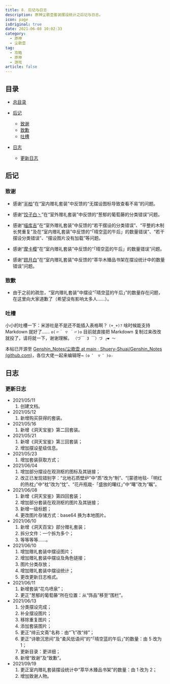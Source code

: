 ```yaml
---
title: 8. 后记与日志
description: 原神尘歌壶套装摆设统计之后记与日志。
icon: page
isOriginal: true
date: 2021-06-08 10:02:33
category:
  - 原神
  - 尘歌壶
tag:
  - 攻略
  - 原神
  - 游戏
article: false
---
```


## 目录 <!-- omit in toc -->

- [总目录](./1.%20前言与目录.md#目录)

- [后记](#后记)
  - [致谢](#致谢)
  - [致歉](#致歉)
  - [吐槽](#吐槽)
- [日志](#日志)
  - [更新日志](#更新日志)

## 后记

### 致谢

- 感谢“[半柏](https://bbs.mihoyo.com/ys/accountCenter/postList?id=186995007)”在“室内赠礼套装”中反馈的“无摆设图标导致查看不易”的问题。

- 感谢“[饺子白丶](https://bbs.mihoyo.com/ys/accountCenter/postList?id=185280949)”在“室外赠礼套装”中反馈的“葱郁的葡萄藤的分类错误”问题。

- 感谢“[喵库吉](https://bbs.mihoyo.com/ys/accountCenter/postList?id=259402503)”在“室外赠礼套装”中反馈的“若干摆设的分类错误”、“平整的木制长凳重复”及在“室内赠礼套装”中反馈的“「晴空蓝的午后」的数量错误”、“若干摆设分类错误”、“摆设图片没有加载”等问题。

- 感谢“[摩卡樱](https://bbs.mihoyo.com/ys/accountCenter/postList?id=73956489)”在“室内赠礼套装”中反馈的“「晴空蓝的午后」的数量错误”问题。

- 感谢“[顾月白](https://bbs.mihoyo.com/ys/accountCenter/postList?id=290063377)”在“室内赠礼套装”中反馈的“萃华木臻品书架在摆设统计中的数量错误”问题。

### 致歉

- 由于之前的疏忽，“室内赠礼套装”中摆设“「晴空蓝的午后」”的数量存在问题，在这里向大家道歉了（希望没有影响太多人……）。

### 吐槽

小小的吐槽一下：米游社是不是还不能插入表格啊？ `(+_+)?` 啥时候能支持 Markdown 就好了…… `o(〃＾ ▽ ＾〃)o` 目前就直接把 Markdown 复制过来改改就投了，请将就一下，谢谢理解。
`（づ￣ 3 ￣）づ ╭❤ ～`

本帖已开源至 [Genshin_Notes/尘歌壶 at main · Shuery-Shuai/Genshin_Notes (github.com)](https://github.com/Shuery-Shuai/Genshin_Notes/tree/main/%E5%B0%98%E6%AD%8C%E5%A3%B6)，各位大佬一起来编辑呀~
`(o ゜ ▽ ゜)o☆`

## 日志

### 更新日志

- 2021/05/11
  1. 创建文档。
- 2021/05/12
  1. 新增购买获得的套装。
- 2021/05/16
  1. 新增《洞天宝鉴》第二回套装。
- 2021/05/21
  1. 新增《洞天宝鉴》第三回套装；
  2. 增加摆设星级信息。
- 2021/05/23
  1. 增加套装获取方式；
- 2021/06/04
  1. 增加部分摆设在观测枢的图标及其链接；
  2. 改正已发现错别字：“北地石质壁炉”中“质”改为“制”、“[蒙德地毯-「明红的热枕」”中“枕”改为“忱”、“花卉瓶栽-「盛放的曙红」”中“曙”改为“瞩”。
- 2021/06/08
  1. 新增《洞天宝鉴》第四回套装；
  2. 增加部分套装在观测枢的图片及其链接；
  3. 新增一级标题；
  4. 更改图片存储方式：base64 换为本地图片。
- 2021/06/10
  1. 新增《洞天百宝》部分赠礼套装；
  2. 拆分文件：一个拆为多个；
  3. 等等等等……。
- 2021/06/10
  1. 增加赠礼套装中摆设图片；
  2. 增加赠礼套装中摆设及角色链接；
  3. 图片分类存放；
  4. 增加赠礼套装中摆设统计；
  5. 更改更新日志格式。
- 2021/06/11
  1. 新增套装“花鸟喷泉”；
  2. 更正”葱郁的葡萄藤“所在位置：从“饰品”移至“围栏”。
- 2021/06/13
  1. 分类摆设完成；
  2. 补全摆设图片；
  3. 移除重复图片；
  4. 添加套装图片；
  5. 更正“绯云文斋”名称：由“飞”改“绯”；
  6. 更正“诗歌沉思间”及“柔风低语间”的“「晴空蓝的午后」”的数量：由 5 改为 1；
  7. 更新目录：更详细；
  8. 新增“致谢”及“致歉”。
- 2021/09/19
  1. 更正室内赠礼套装摆设统计中“萃华木臻品书架”的数量：由 1 改为 2；
  2. 增加致谢人物。

